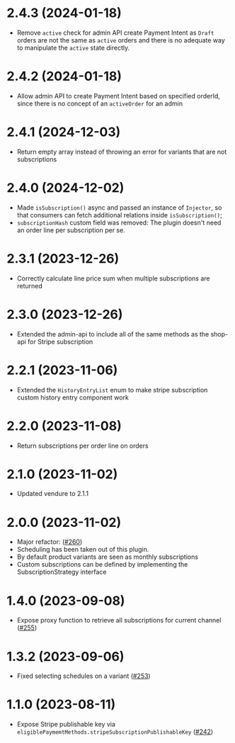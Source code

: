 # 2.4.3 (2024-01-18)

- Remove `active` check for admin API create Payment Intent as `Draft` orders are not the same as `active` orders and there is no adequate way to manipulate the `active` state directly.

# 2.4.2 (2024-01-18)

- Allow admin API to create Payment Intent based on specified orderId, since there is no concept of an `activeOrder` for an admin

# 2.4.1 (2024-12-03)

- Return empty array instead of throwing an error for variants that are not subscriptions

# 2.4.0 (2024-12-02)

- Made `isSubscription()` async and passed an instance of `Injector`, so that consumers can fetch additional relations inside `isSubscription()`;
- `subscriptionHash` custom field was removed: The plugin doesn't need an order line per subscription per se.

# 2.3.1 (2023-12-26)

- Correctly calculate line price sum when multiple subscriptions are returned

# 2.3.0 (2023-12-26)

- Extended the admin-api to include all of the same methods as the shop-api for Stripe subscription

# 2.2.1 (2023-11-06)

- Extended the `HistoryEntryList` enum to make stripe subscription  custom history entry component work

# 2.2.0 (2023-11-08)

- Return subscriptions per order line on orders

# 2.1.0 (2023-11-02)

- Updated vendure to 2.1.1

# 2.0.0 (2023-11-02)

- Major refactor: ([#260](https://github.com/Pinelab-studio/pinelab-vendure-plugins/pull/260))
- Scheduling has been taken out of this plugin.
- By default product variants are seen as monthly subscriptions
- Custom subscriptions can be defined by implementing the SubscriptionStrategy interface

# 1.4.0 (2023-09-08)

- Expose proxy function to retrieve all subscriptions for current channel ([#255](https://github.com/Pinelab-studio/pinelab-vendure-plugins/pull/255))

# 1.3.2 (2023-09-06)

- Fixed selecting schedules on a variant ([#253](https://github.com/Pinelab-studio/pinelab-vendure-plugins/pull/253))

# 1.1.0 (2023-08-11)

- Expose Stripe publishable key via `eligiblePaymemtMethods.stripeSubscriptionPublishableKey` ([#242](https://github.com/Pinelab-studio/pinelab-vendure-plugins/pull/242))
